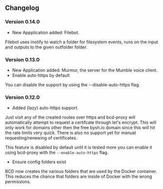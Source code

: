## Changelog

### Version 0.14.0

- New Appplication added: Filebot.

Filebot uses inotify to watch a folder for filesystem events, runs on the input and outputs to the given outfolder folder.

### Version 0.13.0

- New Application added: Murmur, the server for the Mumble voice client.
- Enable auto-https by default

You can disable the support by using the --disable-auto-https flag.

### Version 0.12.0

- Added (lazy) auto-https support.

Just visit any of the created routes over https and bcd-proxy will automatically attempt to request a certifcate through let's encrypt. This will only work for domains other then the free bysh.io domain since this will hit the rate limits very quick. There is also no support yet for manual requesting/renewing of certificates.

This feature is disabled by default until it is tested more you can enable it using bcd-proxy with the `--enable-auto-https` flag.

- Ensure config folders exist

BCD now creates the various folders that are used by the Docker container. This reduces the chance that folders are inside of Docker with the wrong permissions.
